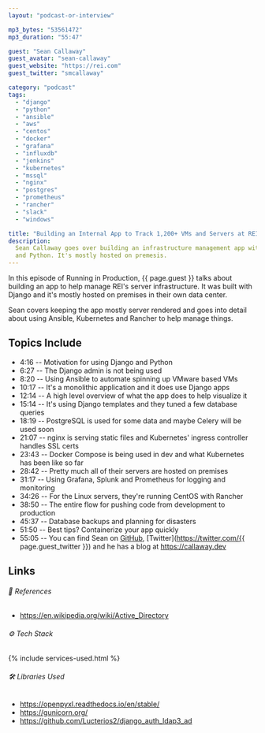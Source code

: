 ```yaml
---
layout: "podcast-or-interview"

mp3_bytes: "53561472"
mp3_duration: "55:47"

guest: "Sean Callaway"
guest_avatar: "sean-callaway"
guest_website: "https://rei.com"
guest_twitter: "smcallaway"

category: "podcast"
tags:
  - "django"
  - "python"
  - "ansible"
  - "aws"
  - "centos"
  - "docker"
  - "grafana"
  - "influxdb"
  - "jenkins"
  - "kubernetes"
  - "mssql"
  - "nginx"
  - "postgres"
  - "prometheus"
  - "rancher"
  - "slack"
  - "windows"

title: "Building an Internal App to Track 1,200+ VMs and Servers at REI"
description:
  Sean Callaway goes over building an infrastructure management app with Django
  and Python. It's mostly hosted on premesis.
---
```


In this episode of Running in Production, {{ page.guest }} talks about building
an app to help manage REI's server infrastructure. It was built with Django and
it's mostly hosted on premises in their own data center.

Sean covers keeping the app mostly server rendered and goes into detail about
using Ansible, Kubernetes and Rancher to help manage things.

## Topics Include

- 4:16 -- Motivation for using Django and Python
- 6:27 -- The Django admin is not being used
- 8:20 -- Using Ansible to automate spinning up VMware based VMs
- 10:17 -- It's a monolithic application and it does use Django apps
- 12:14 -- A high level overview of what the app does to help visualize it
- 15:14 -- It's using Django templates and they tuned a few database queries
- 18:19 -- PostgreSQL is used for some data and maybe Celery will be used soon
- 21:07 -- nginx is serving static files and Kubernetes' ingress controller handles SSL certs
- 23:43 -- Docker Compose is being used in dev and what Kubernetes has been like so far
- 28:42 -- Pretty much all of their servers are hosted on premises
- 31:17 -- Using Grafana, Splunk and Prometheus for logging and monitoring
- 34:26 -- For the Linux servers, they're running CentOS with Rancher
- 38:50 -- The entire flow for pushing code from development to production
- 45:37 -- Database backups and planning for disasters
- 51:50 -- Best tips? Containerize your app quickly
- 55:05 -- You can find Sean on [GitHub](https://github.com/seancallaway), [Twitter](https://twitter.com/{{ page.guest_twitter }}) and he has a blog at <https://callaway.dev>

## Links

###### 📄 References

- <https://en.wikipedia.org/wiki/Active_Directory>

###### ⚙️ Tech Stack

{% include services-used.html %}

###### 🛠 Libraries Used

- <https://openpyxl.readthedocs.io/en/stable/>
- <https://gunicorn.org/>
- <https://github.com/Lucterios2/django_auth_ldap3_ad>
